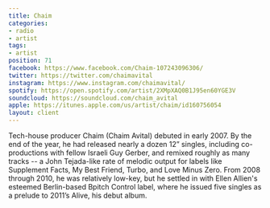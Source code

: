 ```yaml
---
title: Chaim
categories:
- radio
- artist
tags:
- artist
position: 71
facebook: https://www.facebook.com/Chaim-107243096306/
twitter: https://twitter.com/chaimavital
instagram: https://www.instagram.com/chaimavital/
spotify: https://open.spotify.com/artist/2XMpXAQ0B1J95en60YGE3V
soundcloud: https://soundcloud.com/chaim_avital
apple: https://itunes.apple.com/us/artist/chaim/id160756054
layout: client
---
```


Tech-house producer Chaim (Chaim Avital) debuted in early 2007. By the end of the year, he had released nearly a dozen 12” singles, including co-productions with fellow Israeli Guy Gerber, and remixed roughly as many tracks -- a John Tejada-like rate of melodic output for labels like Supplement Facts, My Best Friend, Turbo, and Love Minus Zero. From 2008 through 2010, he was relatively low-key, but he settled in with Ellen Allien's esteemed Berlin-based Bpitch Control label, where he issued five singles as a prelude to 2011’s Alive, his debut album.